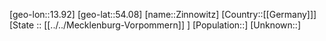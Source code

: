 ﻿---
location: [54.08,13.92]
mapzoom: [7,12] 
mapmarker: city 
type: City
tags:
- geo/City


SpocWebEntityId: 35837
isDeleted: false
confidential: public

---
[geo-lon::13.92]
[geo-lat::54.08]
[name::Zinnowitz]
[Country::[[Germany]]]
[State :: [[../../Mecklenburg-Vorpommern]] ]
[Population::]
[Unknown::]


